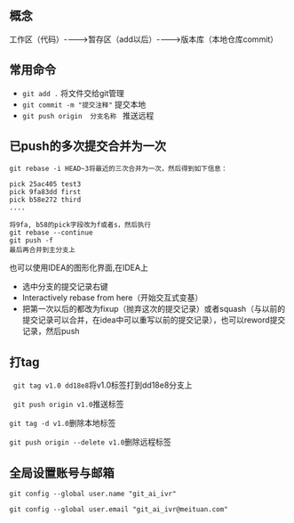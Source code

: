 ## 概念

工作区（代码）---->暂存区（add以后）---->版本库（本地仓库commit）

## 常用命令

- `git add .`  将文件交给git管理
- `git commit -m "提交注释"`   提交本地
- `git push origin  分支名称 `  推送远程

## 已push的多次提交合并为一次

```properties
git rebase -i HEAD~3将最近的三次合并为一次，然后得到如下信息：

pick 25ac405 test3
pick 9fa83dd first
pick b58e272 third
....

将9fa, b58的pick字段改为f或者s，然后执行
git rebase --continue
git push -f
最后再合并到主分支上
```

也可以使用IDEA的图形化界面,在IDEA上

- 选中分支的提交记录右键
- Interactively rebase from here（开始交互式变基）
- 把第一次以后的都改为fixup（抛弃这次的提交记录）或者squash（与以前的提交记录可以合并，在idea中可以重写以前的提交记录），也可以reword提交记录，然后push

## 打tag

` git tag v1.0 dd18e8`将v1.0标签打到dd18e8分支上

` git push origin v1.0`推送标签

`git tag -d v1.0`删除本地标签

`git push origin --delete v1.0`删除远程标签

## 全局设置账号与邮箱

`git config --global user.name "git_ai_ivr"`

`git config --global user.email "git_ai_ivr@meituan.com"`

